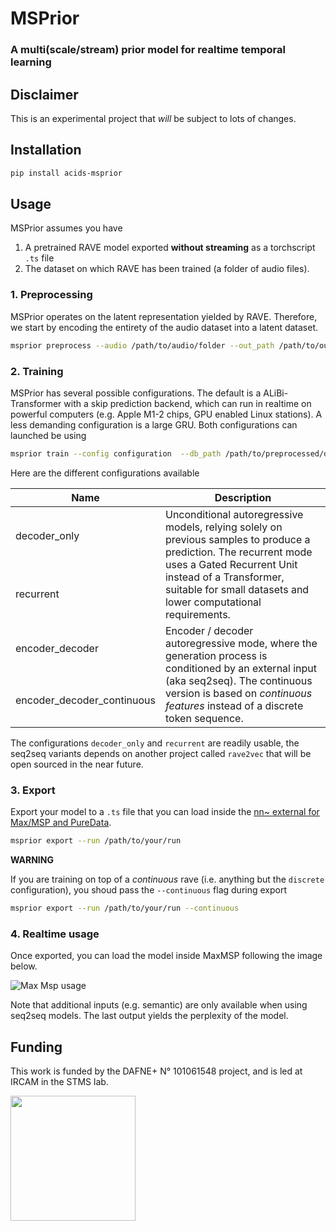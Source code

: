 # MSPrior

### A multi(scale/stream) prior model for realtime temporal learning

## Disclaimer

This is an experimental project that *will* be subject to lots of changes.

## Installation

```bash
pip install acids-msprior
```

## Usage

MSPrior assumes you have

1. A pretrained RAVE model exported **without streaming** as a torchscript `.ts` file
2. The dataset on which RAVE has been trained (a folder of audio files).

### 1. Preprocessing

MSPrior operates on the latent representation yielded by RAVE. Therefore, we start by encoding the entirety of the audio dataset into a latent dataset. 

```bash
msprior preprocess --audio /path/to/audio/folder --out_path /path/to/output/folder --rave /path/to/pretrained/rave.ts
```

### 2. Training

MSPrior has several possible configurations. The default is a ALiBi-Transformer with a skip prediction backend, which can run in realtime on powerful computers (e.g. Apple M1-2 chips, GPU enabled Linux stations). A less demanding configuration is a large GRU. Both configurations can launched be using

```bash
msprior train --config configuration  --db_path /path/to/preprocessed/dataset --name training_name --pretrained_embedding /path/to/pretrained/rave.ts
```

Here are the different configurations available


<table>
<thead>
<tr>
<th>Name</th>
<th>Description</th>
</tr>
</thead>
<tbody>

<tr>
<td>decoder_only</td>
<td rowspan=2>Unconditional autoregressive models, relying solely on previous samples to produce a prediction. The recurrent mode uses a Gated Recurrent Unit instead of a Transformer, suitable for small datasets and lower computational requirements.</td>
</tr>

<tr>
<td>recurrent</td>
</tr>

<tr>
<td>encoder_decoder</td>
<td rowspan=2>Encoder / decoder autoregressive mode, where the generation process is conditioned by an external input (aka seq2seq). The continuous version is based on <i>continuous features</i> instead of a discrete token sequence.</td>
</tr>

<tr>
<td>encoder_decoder_continuous</td>
</tr>

</tbody>
</table>

The configurations `decoder_only` and `recurrent` are readily usable, the seq2seq variants depends on another project called `rave2vec` that will be open sourced in the near future.  

### 3. Export

Export your model to a `.ts` file that you can load inside the [nn~ external for Max/MSP and PureData](https://github.com/acids-ircam/nn_tilde).

```bash
msprior export --run /path/to/your/run
```

**WARNING**

If you are training on top of a *continuous* rave (i.e. anything but the `discrete` configuration), you shoud pass the `--continuous` flag during export

```bash
msprior export --run /path/to/your/run --continuous
```

### 4. Realtime usage

Once exported, you can load the model inside MaxMSP following the image below.

![Max Msp usage](docs/maxmsp_usage.png)

Note that additional inputs (e.g. semantic) are only available when using seq2seq models. The last output yields the perplexity of the model.

## Funding

This work is funded by the DAFNE+ N° 101061548 project, and is led at IRCAM in the STMS lab.

<img src="https://ec.europa.eu/regional_policy/images/information-sources/logo-download-center/eu_co_funded_en.jpg" width=200px/>